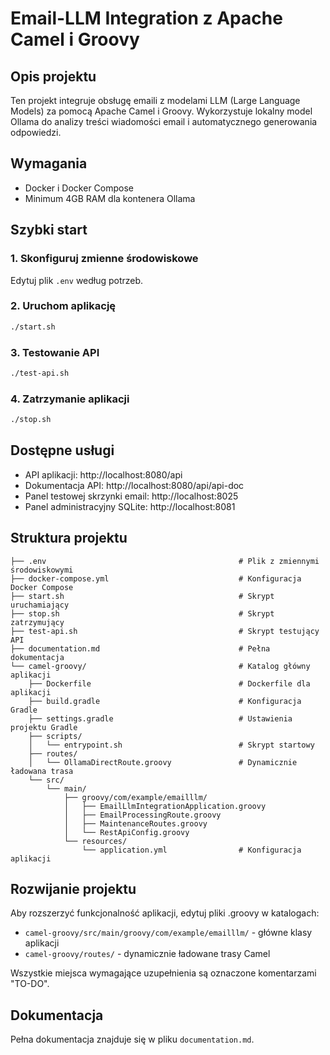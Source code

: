 # Email-LLM Integration z Apache Camel i Groovy

## Opis projektu
Ten projekt integruje obsługę emaili z modelami LLM (Large Language Models) za pomocą Apache Camel i Groovy. Wykorzystuje lokalny model Ollama do analizy treści wiadomości email i automatycznego generowania odpowiedzi.

## Wymagania
- Docker i Docker Compose
- Minimum 4GB RAM dla kontenera Ollama

## Szybki start

### 1. Skonfiguruj zmienne środowiskowe
Edytuj plik `.env` według potrzeb.

### 2. Uruchom aplikację
```bash
./start.sh
```

### 3. Testowanie API
```bash
./test-api.sh
```

### 4. Zatrzymanie aplikacji
```bash
./stop.sh
```

## Dostępne usługi
* API aplikacji: http://localhost:8080/api
* Dokumentacja API: http://localhost:8080/api/api-doc
* Panel testowej skrzynki email: http://localhost:8025
* Panel administracyjny SQLite: http://localhost:8081

## Struktura projektu
```
├── .env                                           # Plik z zmiennymi środowiskowymi
├── docker-compose.yml                             # Konfiguracja Docker Compose
├── start.sh                                       # Skrypt uruchamiający
├── stop.sh                                        # Skrypt zatrzymujący
├── test-api.sh                                    # Skrypt testujący API
├── documentation.md                               # Pełna dokumentacja
└── camel-groovy/                                  # Katalog główny aplikacji
    ├── Dockerfile                                 # Dockerfile dla aplikacji
    ├── build.gradle                               # Konfiguracja Gradle
    ├── settings.gradle                            # Ustawienia projektu Gradle
    ├── scripts/
    │   └── entrypoint.sh                          # Skrypt startowy
    ├── routes/
    │   └── OllamaDirectRoute.groovy               # Dynamicznie ładowana trasa
    └── src/
        └── main/
            ├── groovy/com/example/emailllm/
            │   ├── EmailLlmIntegrationApplication.groovy
            │   ├── EmailProcessingRoute.groovy
            │   ├── MaintenanceRoutes.groovy
            │   └── RestApiConfig.groovy
            └── resources/
                └── application.yml                # Konfiguracja aplikacji
```

## Rozwijanie projektu
Aby rozszerzyć funkcjonalność aplikacji, edytuj pliki .groovy w katalogach:
- `camel-groovy/src/main/groovy/com/example/emailllm/` - główne klasy aplikacji
- `camel-groovy/routes/` - dynamicznie ładowane trasy Camel

Wszystkie miejsca wymagające uzupełnienia są oznaczone komentarzami "TO-DO".

## Dokumentacja
Pełna dokumentacja znajduje się w pliku `documentation.md`.
